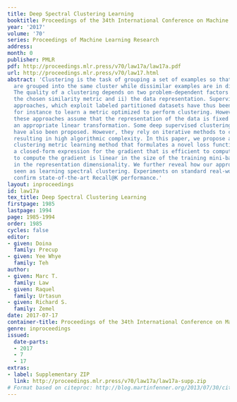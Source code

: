 ```yaml
---
title: Deep Spectral Clustering Learning
booktitle: Proceedings of the 34th International Conference on Machine Learning
year: '2017'
volume: '70'
series: Proceedings of Machine Learning Research
address: 
month: 0
publisher: PMLR
pdf: http://proceedings.mlr.press/v70/law17a/law17a.pdf
url: http://proceedings.mlr.press/v70/law17.html
abstract: 'Clustering is the task of grouping a set of examples so that similar examples
  are grouped into the same cluster while dissimilar examples are in different clusters.
  The quality of a clustering depends on two problem-dependent factors which are i)
  the chosen similarity metric and ii) the data representation. Supervised clustering
  approaches, which exploit labeled partitioned datasets have thus been proposed,
  for instance to learn a metric optimized to perform clustering. However, most of
  these approaches assume that the representation of the data is fixed and then learn
  an appropriate linear transformation. Some deep supervised clustering learning approaches
  have also been proposed. However, they rely on iterative methods to compute gradients
  resulting in high algorithmic complexity. In this paper, we propose a deep supervised
  clustering metric learning method that formulates a novel loss function. We derive
  a closed-form expression for the gradient that is efficient to compute: the complexity
  to compute the gradient is linear in the size of the training mini-batch and quadratic
  in the representation dimensionality. We further reveal how our approach can be
  seen as learning spectral clustering. Experiments on standard real-world datasets
  confirm state-of-the-art Recall@K performance.'
layout: inproceedings
id: law17a
tex_title: Deep Spectral Clustering Learning
firstpage: 1985
lastpage: 1994
page: 1985-1994
order: 1985
cycles: false
editor:
- given: Doina
  family: Precup
- given: Yee Whye
  family: Teh
author:
- given: Marc T.
  family: Law
- given: Raquel
  family: Urtasun
- given: Richard S.
  family: Zemel
date: 2017-07-17
container-title: Proceedings of the 34th International Conference on Machine Learning
genre: inproceedings
issued:
  date-parts:
  - 2017
  - 7
  - 17
extras:
- label: Supplementary ZIP
  link: http://proceedings.mlr.press/v70/law17a/law17a-supp.zip
# Format based on citeproc: http://blog.martinfenner.org/2013/07/30/citeproc-yaml-for-bibliographies/
---
```

